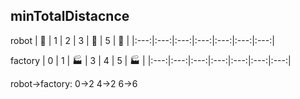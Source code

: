 ## minTotalDistacnce
robot 
| 🤖 | 1 | 2 | 3 | 🤖 | 5 | 🤖 |
|:---:|:---:|:---:|:---:|:---:|:---:|:---:|

factory
|  0 | 1 | 🏭 | 3 | 4 | 5 | 🏭 |
|:---:|:---:|:---:|:---:|:---:|:---:|:---:|

robot->factory:
0->2 4->2 6->6
